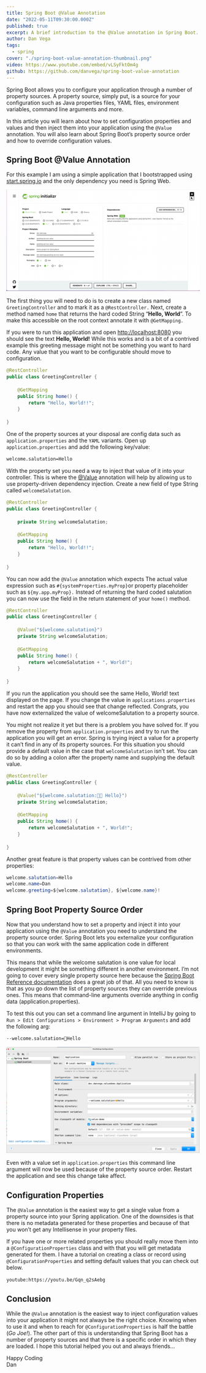 ```yaml
---
title: Spring Boot @Value Annotation
date: "2022-05-11T09:30:00.000Z"
published: true
excerpt: A brief introduction to the @Value annotation in Spring Boot.
author: Dan Vega
tags:
  - spring
cover: "./spring-boot-value-annotation-thumbnail.png"
video: https://www.youtube.com/embed/vLSyFktOm4g
github: https://github.com/danvega/spring-boot-value-annotation
---
```


Spring Boot allows you to configure your application through a number of property sources. A property source, simply put, is a source for your configuration such as Java properties files, YAML files, environment variables, command line arguments and more.

In this article you will learn about how to set configuration properties and values and then inject them into your application using the `@Value` annotation. You will also learn about Spring Boot’s property source order and how to override configuration values.

## Spring Boot @Value Annotation

For this example I am using a simple application that I bootstrapped using [start.spring.io](http://start.spring.io) and the only dependency you need is Spring Web.

![Spring Initializr](./spring-init.png)

The first thing you will need to do is to create a new class named `GreetingController` and to mark it as a `@RestController.` Next, create a method named `home` that returns the hard coded String “**Hello, World**”. To make this accessible on the root context annotate it with `@GetMapping.`

If you were to run this application and open [http://localhost:8080](http://localhost:8080) you should see the text **Hello, World!** While this works and is a bit of a contrived example this greeting message might not be something you want to hard code. Any value that you want to be configurable should move to configuration.

```java
@RestController
public class GreetingController {

    @GetMapping
    public String home() {
        return "Hello, World!!";
    }

}
```

One of the property sources at your disposal are config data such as `application.properties` and the `YAML` variants. Open up `application.properties` and add the following key/value:

```bash
welcome.salutation=Hello
```

With the property set you need a way to inject that value of it into your controller. This is where the [@Value](https://docs.spring.io/spring-framework/docs/current/javadoc-api/org/springframework/beans/factory/annotation/Value.html) annotation will help by allowing us to use property-driven dependency injection. Create a new field of type String called `welcomeSalutation`.

```java
@RestController
public class GreetingController {

    private String welcomeSalutation;

    @GetMapping
    public String home() {
        return "Hello, World!!";
    }

}
```

You can now add the `@Value` annotation which expects The actual value expression such as `#{systemProperties.myProp}`or property placeholder such as `${my.app.myProp}.` Instead of returning the hard coded salutation you can now use the field in the return statement of your `home()` method.

```java
@RestController
public class GreetingController {

    @Value("${welcome.salutation}")
    private String welcomeSalutation;

    @GetMapping
    public String home() {
        return welcomeSalutation + ", World!";
    }

}
```

If you run the application you should see the same Hello, World! text displayed on the page. If you change the value in `applications.properties` and restart the app you should see that change reflected. Congrats, you have now externalized the value of welcomeSalutation to a property source.

You might not realize it yet but there is a problem you have solved for. If you remove the property from `application.properties` and try to run the application you will get an error. Spring is trying inject a value for a property it can’t find in any of its property sources. For this situation you should provide a default value in the case that `welcomeSalutation` isn’t set. You can do so by adding a colon after the property name and supplying the default value.

```java
@RestController
public class GreetingController {

    @Value("${welcome.salutation:👋🏻 Hello}")
    private String welcomeSalutation;

    @GetMapping
    public String home() {
        return welcomeSalutation + ", World!";
    }

}
```

Another great feature is that property values can be contrived from other properties:

```java
welcome.salutation=Hello
welcome.name=Dan
welcome.greeting=${welcome.salutation}, ${welcome.name}!
```

## Spring Boot Property Source Order

Now that you understand how to set a property and inject it into your application using the `@Value` annotation you need to understand the property source order. Spring Boot lets you externalize your configuration so that you can work with the same application code in different environments.

This means that while the welcome salutation is one value for local development it might be something different in another environment. I’m not going to cover every single property source here because the [Spring Boot Reference documentation](https://docs.spring.io/spring-boot/docs/current/reference/html/features.html#features.external-config) does a great job of that. All you need to know is that as you go down the list of property sources they can override previous ones. This means that command-line arguments override anything in config data (application.properties).

To test this out you can set a command line argument in IntelliJ by going to `Run > Edit Configurations > Environment > Program Arguments` and add the following arg:

```bash
--welcome.salutation=🤩Hello
```

![command-line arguments](./command-line-arguments.png)

Even with a value set in `application.properties` this command line argument will now be used because of the property source order. Restart the application and see this change take affect.

## Configuration Properties

The `@Value` annotation is the easiest way to get a single value from a property source into your Spring application. One of the downsides is that there is no metadata generated for these properties and because of that you won’t get any Intellisense in your property files.

If you have one or more related properties you should really move them into a `@ConfigurationProperties` class and with that you will get metadata generated for them. I have a tutorial on creating a class or record using `@ConfigurationProperties` and setting default values that you can check out below.

`youtube:https://youtu.be/Gqn_q2sAebg`

## Conclusion

While the `@Value` annotation is the easiest way to inject configuration values into your application it might not always be the right choice. Knowing when to use it and when to reach for `@ConfigurationProperties` is half the battle (_Go Joe!_). The other part of this is understanding that Spring Boot has a number of property sources and that there is a specific order in which they are loaded. I hope this tutorial helped you out and always friends...

Happy Coding<br/>
Dan

